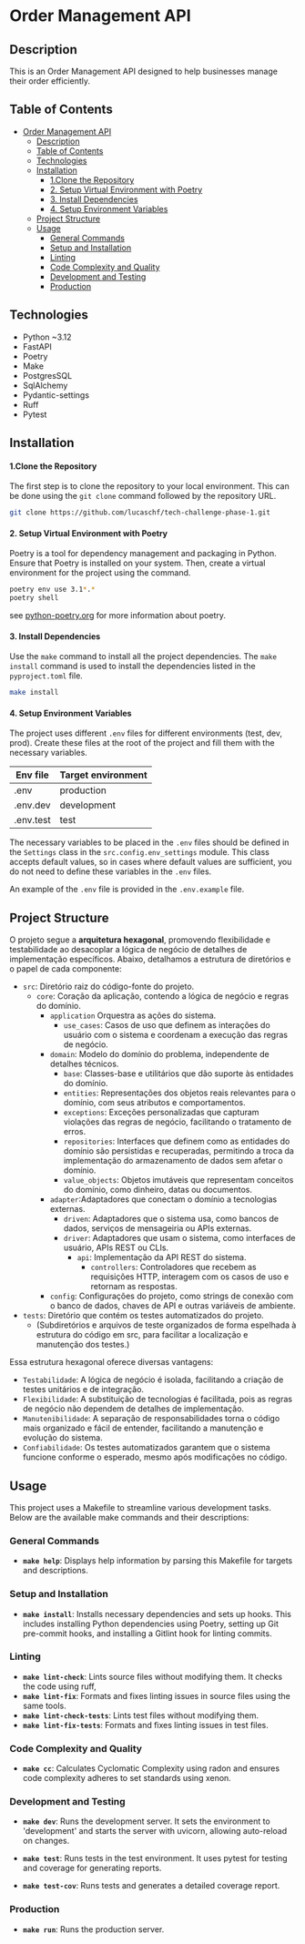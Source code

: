 # Order Management API

## Description

This is an Order Management API designed to help businesses manage their order efficiently.

## Table of Contents

<!-- TOC -->
* [Order Management API](#order-management-api)
  * [Description](#description)
  * [Table of Contents](#table-of-contents)
  * [Technologies](#technologies)
  * [Installation](#installation)
      * [1.Clone the Repository](#1clone-the-repository)
      * [2. Setup Virtual Environment with Poetry](#2-setup-virtual-environment-with-poetry)
      * [3. Install Dependencies](#3-install-dependencies)
      * [4. Setup Environment Variables](#4-setup-environment-variables)
  * [Project Structure](#project-structure)
  * [Usage](#usage)
    * [General Commands](#general-commands)
    * [Setup and Installation](#setup-and-installation)
    * [Linting](#linting)
    * [Code Complexity and Quality](#code-complexity-and-quality)
    * [Development and Testing](#development-and-testing)
    * [Production](#production)
<!-- TOC -->

## Technologies

* Python ~3.12
* FastAPI
* Poetry
* Make
* PostgresSQL
* SqlAlchemy
* Pydantic-settings
* Ruff
* Pytest

## Installation

#### 1.Clone the Repository

The first step is to clone the repository to your local environment.
This can be done using the `git clone` command followed by the repository URL.

```bash
git clone https://github.com/lucaschf/tech-challenge-phase-1.git
```

#### 2. Setup Virtual Environment with Poetry

Poetry is a tool for dependency management and packaging in Python.
Ensure that Poetry is installed on your system.
Then, create a virtual environment for the project using the command.

```bash
poetry env use 3.1*.*
poetry shell
```

see [python-poetry.org](https://python-poetry.org/docs/configuration/) for more information
about poetry.

#### 3. Install Dependencies

Use the `make` command to install all the project dependencies.
The `make install` command is used to install the dependencies listed in the `pyproject.toml` file.

```bash 
make install
```

#### 4. Setup Environment Variables

The project uses different `.env` files for different environments (test, dev, prod).
Create these files at the root of the project and fill them with the necessary variables.

| Env file  | Target environment  |
|-----------|---------------------|
| .env      | production          |
| .env.dev  | development         |
| .env.test | test                |


The necessary variables
to be placed in the `.env` files should be defined in the `Settings` class in
the `src.config.env_settings` module.
This class accepts default values, so in cases where default values are sufficient, you do not
need to define these variables in the `.env` files.

An example of the `.env` file is provided in the `.env.example` file.

## Project Structure

O projeto segue a **arquitetura hexagonal**, promovendo flexibilidade e testabilidade ao desacoplar
a lógica de negócio de detalhes de implementação específicos.
Abaixo, detalhamos a estrutura de diretórios e o papel de cada componente:

- `src`: Diretório raiz do código-fonte do projeto.
    - `core`: Coração da aplicação, contendo a lógica de negócio e regras do domínio.
        - `application` Orquestra as ações do sistema.
            - `use_cases`: Casos de uso que definem as interações do usuário com o sistema e
              coordenam a execução das regras de negócio.
        - `domain`: Modelo do domínio do problema, independente de detalhes técnicos.
            - `base`:  Classes-base e utilitários que dão suporte às entidades do domínio.
            - `entities`: Representações dos objetos reais relevantes para o domínio, com seus
              atributos e comportamentos.
            - `exceptions`: Exceções personalizadas que capturam violações das regras de negócio,
              facilitando o tratamento de erros.
            - `repositories`: Interfaces que definem como as entidades do domínio são persistidas e
              recuperadas, permitindo a troca da implementação do armazenamento de dados sem afetar
              o domínio.
            - `value_objects`: Objetos imutáveis que representam conceitos do domínio, como
              dinheiro,
              datas ou documentos.
        - `adapter`:Adaptadores que conectam o domínio a tecnologias externas.
            - `driven`: Adaptadores que o sistema usa, como bancos de dados, serviços de mensageiria
              ou APIs externas.
            - `driver`: Adaptadores que usam o sistema, como interfaces de usuário, APIs REST ou
              CLIs.
                - `api`: Implementação da API REST do sistema.
                    - `controllers`: Controladores que recebem as requisições HTTP, interagem com os
                      casos de uso e retornam as respostas.
        - `config`: Configurações do projeto, como strings de conexão com o banco de dados, chaves
          de API e outras variáveis de ambiente.
- `tests`: Diretório que contém os testes automatizados do projeto.
    - (Subdiretórios e arquivos de teste organizados de forma espelhada à estrutura do código em
      src, para facilitar a localização e manutenção dos testes.)

Essa estrutura hexagonal oferece diversas vantagens:

- `Testabilidade`: A lógica de negócio é isolada, facilitando a criação de testes unitários e de
  integração.
- `Flexibilidade`: A substituição de tecnologias é facilitada, pois as regras de negócio não
  dependem de detalhes de implementação.
- `Manutenibilidade`: A separação de responsabilidades torna o código mais organizado e fácil de
  entender, facilitando a manutenção e evolução do sistema.
- `Confiabilidade`: Os testes automatizados garantem que o sistema funcione conforme o esperado,
  mesmo após modificações no código.

## Usage

This project uses a Makefile to streamline various development tasks.
Below are the available make commands and their descriptions:

### General Commands

- **`make help`**: Displays help information by parsing this Makefile for targets and descriptions.

### Setup and Installation

- **`make install`**: Installs necessary dependencies and sets up hooks.
  This includes installing Python dependencies using Poetry,
  setting up Git pre-commit hooks, and installing a Gitlint hook for linting commits.

### Linting

- **`make lint-check`**: Lints source files without modifying them.
  It checks the code using ruff,
- **`make lint-fix`**: Formats and fixes linting issues in source files using the same tools.
- **`make lint-check-tests`**: Lints test files without modifying them.
- **`make lint-fix-tests`**: Formats and fixes linting issues in test files.

### Code Complexity and Quality

- **`make cc`**: Calculates Cyclomatic Complexity using radon and ensures code complexity adheres to
  set standards using xenon.

### Development and Testing

- **`make dev`**: Runs the development server.
  It sets the environment to 'development' and starts
  the server with uvicorn, allowing auto-reload on changes.

- **`make test`**: Runs tests in the test environment.
  It uses pytest for testing and coverage for
  generating reports.

- **`make test-cov`**: Runs tests and generates a detailed coverage report.

### Production

- **`make run`**: Runs the production server.
